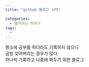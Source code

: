 ```yaml
---
title: "github 블로그 시작"

categories:
  - 별거아닌 이야기
tags:
  -
---
```


평소에 공부를 하더라도 기록하지 않으니  
금방 잊어버리는 경우가 많다.  
하나씩 기록하고 나중에 봐두기 위한 블로그
